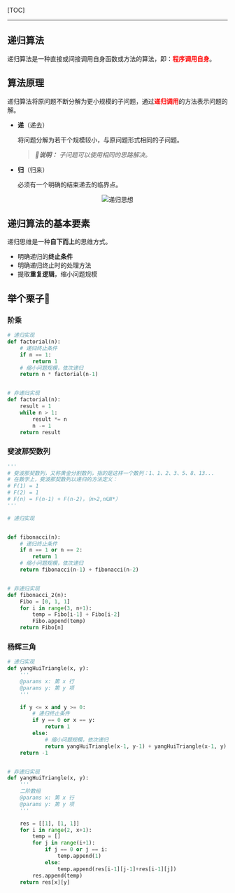 <!-- @author: Zhang Jinbao -->

<!-- @date: 2022-04-25 10:53:45 -->

[TOC]

---

## 递归算法

递归算法是一种直接或间接调用自身函数或方法的算法，即：<font color="red">**程序调用自身**</font>。



## 算法原理

递归算法将原问题不断分解为更小规模的子问题，通过<font color="red">**递归调用**</font>的方法表示问题的解。

- **递**（递去）

  将问题分解为若干个规模较小，与原问题形式相同的子问题。

  > ***💬说明：*** *子问题可以使用相同的思路解决。*

- **归**（归来）

  必须有一个明确的结束递去的临界点。

<div align="center">
    <img src="https://img-blog.csdnimg.cn/20200607172648138.jpg" title="递归思想" />
</div>



## 递归算法的基本要素

递归思维是一种**自下而上**的思维方式。

- 明确递归的**终止条件**
- 明确递归终止时的处理方法
- 提取**重复逻辑**，缩小问题规模



## 举个栗子🌰

### 阶乘

```python
# 递归实现
def factorial(n):
    # 递归终止条件
    if n == 1:
        return 1
    # 缩小问题规模，依次递归
    return n * factorial(n-1)


# 非递归实现
def factorial(n):
    result = 1
    while n > 1:
        result *= n
        n -= 1
    return result
```



### 斐波那契数列

```python
'''
# 斐波那契数列，又称黄金分割数列，指的是这样一个数列：1、1、2、3、5、8、13...
# 在数学上，斐波那契数列以递归的方法定义：
# F(1) = 1
# F(2) = 1
# F(n) = F(n-1) + F(n-2)，（n>2,n∈N*）
'''

# 递归实现


def fibonacci(n):
    # 递归终止条件
    if n == 1 or n == 2:
        return 1
    # 缩小问题规模，依次递归
    return fibonacci(n-1) + fibonacci(n-2)


# 非递归实现
def fibonacci_2(n):
    Fibo = [0, 1, 1]
    for i in range(3, n+1):
        temp = Fibo[i-1] + Fibo[i-2]
        Fibo.append(temp)
    return Fibo[n]
```



### 杨辉三角

```python
# 递归实现
def yangHuiTriangle(x, y):
    '''
    @params x: 第 x 行
    @params y: 第 y 项
    '''

    if y <= x and y >= 0:
        # 递归终止条件
        if y == 0 or x == y:
            return 1
        else:
            # 缩小问题规模，依次递归
            return yangHuiTriangle(x-1, y-1) + yangHuiTriangle(x-1, y)
    return -1


# 非递归实现
def yangHuiTriangle(x, y):
    '''
    二阶数组
    @params x: 第 x 行
    @params y: 第 y 项
    '''

    res = [[1], [1, 1]]
    for i in range(2, x+1):
        temp = []
        for j in range(i+1):
            if j == 0 or j == i:
                temp.append(1)
            else:
                temp.append(res[i-1][j-1]+res[i-1][j])
        res.append(temp)
    return res[x][y]
```

